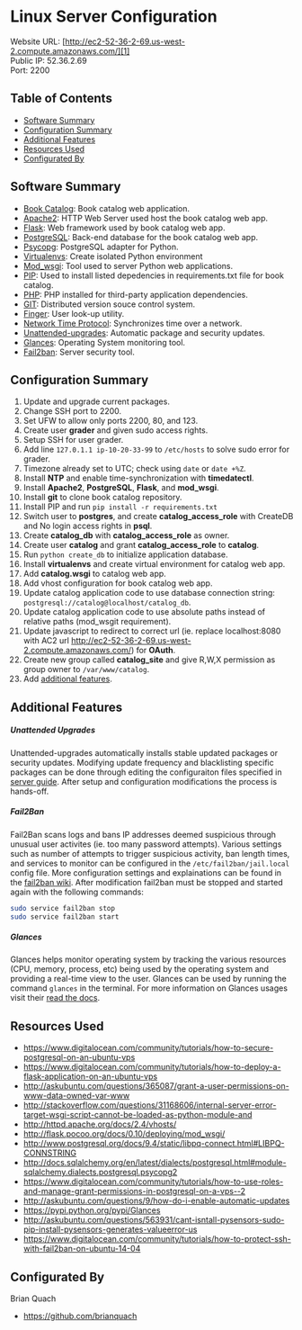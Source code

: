 # Linux Server Configuration

Website URL: [http://ec2-52-36-2-69.us-west-2.compute.amazonaws.com/][1]  
Public IP: 52.36.2.69  
Port: 2200

## Table of Contents

* [Software Summary](#Software-summary)
* [Configuration Summary](#configuration-summary)
* [Additional Features](#additional-features)
* [Resources Used](#resources-used)
* [Configurated By](#configurated-by)

## Software Summary

* [Book Catalog](https://github.com/brianquach/udacity-nano-fullstack-catalog): Book catalog web application.
* [Apache2](https://httpd.apache.org/): HTTP Web Server used host the book catalog web app.
* [Flask](http://flask.pocoo.org/): Web framework used by book catalog web app.
* [PostgreSQL](https://www.postgresql.org/): Back-end database for the book catalog web app.
* [Psycopg](http://initd.org/psycopg/): PostgreSQL adapter for Python.
* [Virtualenvs](http://docs.python-guide.org/en/latest/dev/virtualenvs/): Create isolated Python environment
* [Mod_wsgi](http://flask.pocoo.org/docs/0.11/deploying/mod_wsgi/): Tool used to server Python web applications.
* [PIP](https://pip.pypa.io/en/stable/quickstart/): Used to install listed depedencies in requirements.txt file for book catalog.
* [PHP](http://php.net): PHP installed for third-party application dependencies.
* [GIT](https://git-scm.com/): Distributed version souce control system.
* [Finger](http://www.unix.com/man-page/freebsd/1/finger/): User look-up utility.
* [Network Time Protocol](http://www.ntp.org/): Synchronizes time over a network.
* [Unattended-upgrades](https://help.ubuntu.com/lts/serverguide/automatic-updates.html): Automatic package and security updates.
* [Glances](https://nicolargo.github.io/glances/): Operating System monitoring tool.
* [Fail2ban](http://www.fail2ban.org/wiki/index.php/Main_Page): Server security tool.

## Configuration Summary

1. Update and upgrade current packages.
2. Change SSH port to 2200.
3. Set UFW to allow only ports 2200, 80, and 123.
4. Create user **grader** and given sudo access rights.
5. Setup SSH for user grader.
6. Add line `127.0.1.1 ip-10-20-33-99` to `/etc/hosts` to solve sudo error for grader.
7. Timezone already set to UTC; check using `date` or `date +%Z`.
8. Install **NTP** and enable time-synchronization with **timedatectl**.
9. Install **Apache2**, **PostgreSQL**, **Flask**, and **mod_wsgi**.
10. Install **git** to clone book catalog repository.
11. Install PIP and run `pip install -r requirements.txt`
12. Switch user to **postgres**, and create **catalog_access_role** with CreateDB and No login access rights in **psql**.
13. Create **catalog_db** with **catalog_access_role** as owner.
14. Create user **catalog** and grant **catalog_access_role** to **catalog**.
15. Run `python create_db` to initialize application database.
16. Install **virtualenvs** and create virtual environment for catalog web app.
17. Add **catalog.wsgi** to catalog web app.
18. Add vhost configuration for book catalog web app.
19. Update catalog application code to use database connection string: `postgresql://catalog@localhost/catalog_db`.
20. Update catalog application code to use absolute paths instead of relative paths (mod_wsgit requirement).
21. Update javascript to redirect to correct url (ie. replace localhost:8080 with AC2 url http://ec2-52-36-2-69.us-west-2.compute.amazonaws.com/) for **OAuth**.
22. Create new group called **catalog_site** and give R,W,X permission as group owner to `/var/www/catalog`.
23. Add [additional features](#additional-features).

## Additional Features

##### Unattended Upgrades
Unattended-upgrades automatically installs stable updated packages or security updates. Modifying update frequency and blacklisting specific packages can be done through editing the configuraiton files specified in [server guide][3]. After setup and configuration modifications the process is hands-off.

##### Fail2Ban
Fail2Ban scans logs and bans IP addresses deemed suspicious through unusual user activites (ie. too many password attempts). Various settings such as number of attempts to trigger suspicious activity, ban length times, and services to monitor can be configured in the `/etc/fail2ban/jail.local` config file. More configuration settings and explainations can be found in the [fail2ban wiki][5]. After modification fail2ban must be stopped and started again with the following commands:
```sh
sudo service fail2ban stop
sudo service fail2ban start
```

##### Glances
Glances helps monitor operating system by tracking the various resources (CPU, memory, process, etc) being used by the operating system and providing a real-time view to the user. Glances can be used by running the command `glances` in the terminal. For more information on Glances usages visit their [read the docs][4].

## Resources Used

- https://www.digitalocean.com/community/tutorials/how-to-secure-postgresql-on-an-ubuntu-vps
- https://www.digitalocean.com/community/tutorials/how-to-deploy-a-flask-application-on-an-ubuntu-vps
- http://askubuntu.com/questions/365087/grant-a-user-permissions-on-www-data-owned-var-www
- http://stackoverflow.com/questions/31168606/internal-server-error-target-wsgi-script-cannot-be-loaded-as-python-module-and
- http://httpd.apache.org/docs/2.4/vhosts/
- http://flask.pocoo.org/docs/0.10/deploying/mod_wsgi/
- http://www.postgresql.org/docs/9.4/static/libpq-connect.html#LIBPQ-CONNSTRING
- http://docs.sqlalchemy.org/en/latest/dialects/postgresql.html#module-sqlalchemy.dialects.postgresql.psycopg2
- https://www.digitalocean.com/community/tutorials/how-to-use-roles-and-manage-grant-permissions-in-postgresql-on-a-vps--2
- http://askubuntu.com/questions/9/how-do-i-enable-automatic-updates
- https://pypi.python.org/pypi/Glances
- http://askubuntu.com/questions/563931/cant-isntall-pysensors-sudo-pip-install-pysensors-generates-valueerror-us
- https://www.digitalocean.com/community/tutorials/how-to-protect-ssh-with-fail2ban-on-ubuntu-14-04

## Configurated By

Brian Quach
* <https://github.com/brianquach>

[1]: http://ec2-52-36-2-69.us-west-2.compute.amazonaws.com/ "Brian Quach Book Catalog Web App"
[2]: https://help.ubuntu.com/lts/serverguide/NTP.html "Ubuntu NTP Server Guide"
[3]: https://help.ubuntu.com/lts/serverguide/automatic-updates.html "Unattended Upgrades Server Guide"
[4]: http://glances.readthedocs.io/en/latest/ "Glances Read The Docs"
[5]: http://www.fail2ban.org/wiki/index.php/MANUAL_0_8 "Fail2ban Wiki"